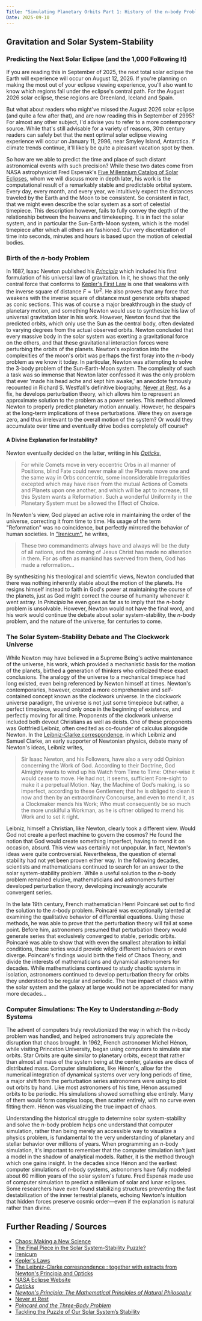 ```yaml
---
Title: "Simulating Planetary Orbits Part 1: History of the n-body Problem"
Date: 2025-09-10
---
```



## Gravitation and Solar System-Stability
### Predicting the Next Solar Eclipse (and the 1,000 Following It)
If you are reading this in September of 2025, the next total solar eclipse the Earth will experience will occur on August 12, 2026. If you're planning on making the most out of your eclipse viewing experience, you'll also want to know which regions fall under the eclipse's central path. For the August 2026 solar eclipse, these regions are Greenland, Iceland and Spain.

But what about readers who might've missed the August 2026 solar eclipse (and quite a few after that), and are now reading this in September of 2995? For almost any other subject, I'd advise you to refer to a more contemporary source. While that's still advisable for a variety of reasons, 30th century readers can safely bet that the next optimal solar eclipse viewing experience will occur on January 11, 2996, near Smyley Island, Antarctica. If climate trends continue, it'll likely be quite a pleasant vacation spot by then.

So how are we able to predict the time and place of such distant astronomical events with such precision? While these two dates come from NASA astrophysicist Fred Espenak's [Five Millennium Catalog of Solar Eclipses](https://eclipse.gsfc.nasa.gov/SEcat5/SEcatalog.html), whom we will discuss more in depth later, his work is the computational result of a remarkably stable and predictable orbital system. Every day, every month, and every year, we intuitively expect the distances traveled by the Earth and the Moon to be consistent. So consistent in fact, that we might even describe the solar system as a sort of celestial timepiece. This description however, fails to fully convey the depth of the relationship between the heavens and timekeeping. It is in fact the solar system, and in particular the Sun-Earth-Moon system, which is the model timepiece after which all others are fashioned. Our very discretization of time into seconds, minutes and hours is based upon the motion of celestial bodies. 

### Birth of the *n*-body Problem
In 1687, Isaac Newton published his [*Principia*](https://archive.org/details/newtonspmathema00newtrich/page/n7/mode/2up) which included his first formulation of his universal law of gravitation. In it, he shows that the only central force that conforms to [Kepler's First Law](http://hyperphysics.phy-astr.gsu.edu/hbase/kepler.html) is one that weakens with the inverse square of distance $F \propto 1/r^2$. He also proves that any force that weakens with the inverse square of distance must generate orbits shaped as conic sections. This was of course a major breakthrough in the study of planetary motion, and something Newton would use to synthesize his law of universal gravitation later in his work. However, Newton found that the predicted orbits, which only use the Sun as the central body, often deviated to varying degrees from the actual observed orbits. Newton concluded that every massive body in the solar system was exerting a gravitational force on the others, and that these gravitational interaction forces were perturbing the orbits of the planets. Newton's exploration into the complexities of the moon's orbit was perhaps the first foray into the *n*-body problem as we know it today. In particular, Newton was attempting to solve the 3-body problem of the Sun-Earth-Moon system. The complexity of such a task was so immense that Newton later confessed it was the only problem that ever 'made his head ache and kept him awake,' an anecdote famously recounted in Richard S. Westfall's definitive biography, [Never at Rest](https://archive.org/details/neveratrestbiogr0000west). As a fix, he develops perturbation theory, which allows him to represent an approximate solution to the problem as a power series. This method allowed Newton to properly predict planetary motion annually. However, he despairs at the long-term implications of these perturbations. Were they on average zero, and thus irrelevant to the overall motion of the system? Or would they accumulate over time and eventually drive bodies completely off course? 

#### A Divine Explanation for Instability?
Newton eventually decided on the latter, writing in his [*Opticks*](https://www.gutenberg.org/files/33504/33504-h/33504-h.htm),
> For while Comets move in very eccentric Orbs in all manner of Positions, blind Fate could never make all the Planets move one and the same way in Orbs concentric, some inconsiderable Irregularities excepted which may have risen from the mutual Actions of Comets and Planets upon one another, and which will be apt to increase, till this System wants a Reformation. Such a wonderful Uniformity in the Planetary System must be allowed the Effect of Choice.

In Newton's view, God played an active role in maintaining the order of the universe, correcting it from time to time. His usage of the term "Reformation" was no coincidence, but perfectly mirrored the behavior of human societies. In ["Irenicum"](https://www.newtonproject.ox.ac.uk/view/texts/normalized/THEM00003), he writes,
> These two commandments always have and always will be the duty of all nations, and the coming of Jesus Christ has made no alteration in them. For as often as mankind has swerved from them, God has made a reformation...

By synthesizing his theological and scientific views, Newton concluded that there was nothing inherently stable about the motion of the planets. He resigns himself instead to faith in God's power at maintaining the course of the planets, just as God might correct the course of humanity whenever it went astray. In *Principia* he even goes as far as to imply that the *n*-body problem is unsolvable. However, Newton would not have the final word, and his work would continue the debate about solar system-stability, the *n*-body problem, and the nature of the universe, for centuries to come.

### The Solar System-Stability Debate and The Clockwork Universe
While Newton may have believed in a Supreme Being's active maintenance of the universe, his work, which provided a mechanistic basis for the motion of the planets, birthed a generation of thinkers who criticized these exact conclusions. The analogy of the universe to a mechanical timepiece had long existed, even being referenced by Newton himself at times. Newton's contemporaries, however, created a more comprehensive and self-contained concept known as the clockwork universe. In the clockwork universe paradigm, the universe is not just some timepiece but rather, a perfect timepiece, wound only once in the beginning of existence, and perfectly moving for all time. Proponents of the clockwork universe included both devout Christians as well as deists. One of these proponents was Gottfried Leibniz, often credited as co-founder of calculus alongside Newton. In the [Leibniz-Clarke correspondence](https://archive.org/details/leibnizclarkecor00clar/page/n5/mode/2up), in which Leibniz and Samuel Clarke, an early supporter of Newtonian physics, debate many of Newton's ideas, Leibniz writes,
>Sir Isaac Newton, and his Followers, have also a very odd Opinion concerning the Work of God. According to their Doctrine, God Almighty wants to wind up his Watch from Time to Time: Other-wise it would cease to move. He had not, it seems, sufficient Fore-sight to make it a perpetual Motion. Nay, the Machine of God’s making, is so imperfect, according to these Gentlemen; that he is obliged to clean it now and then by an extraordinary Concourse, and even to mend it, as a Clockmaker mends his Work; Who must consequently be so much the more unskilful a Workman, as he is oftner obliged to mend his Work and to set it right.

Leibniz, himself a Christian, like Newton, clearly took a different view. Would God not create a perfect machine to govern the cosmos? He found the notion that God would create something imperfect, having to mend it on occasion, absurd. This view was certainly not unpopular. In fact, Newton's ideas were quite controversial. Nevertheless, the question of eternal stability had not yet been proven either way. In the following decades, scientists and mathematicians continued to search for an answer to the solar system-stability problem. While a useful solution to the *n*-body problem remained elusive, mathematicians and astronomers further developed perturbation theory, developing increasingly accurate convergent series. 

In the late 19th century, French mathematician Henri Poincaré set out to find the solution to the *n*-body problem. Poincaré was exceptionally talented at examining the qualitative behavior of differential equations. Using these methods, he was able to prove that the perturbation theory will fail at some point. Before him, astronomers presumed that perturbation theory would generate series that exclusively converged to stable, periodic orbits. Poincaré was able to show that with even the smallest alteration to initial conditions, these series would provide wildly different behaviors or even diverge. Poincaré's findings would birth the field of Chaos Theory, and divide the interests of mathematicians and dynamical astronomers for decades. While mathematicians continued to study chaotic systems in isolation, astronomers continued to develop perturbation theory for orbits they understood to be regular and periodic. The true impact of chaos within the solar system and the galaxy at large would not be appreciated for many more decades...

### Computer Simulations: The Key to Understanding *n*-Body Systems
The advent of computers truly revolutionized the way in which the *n*-body problem was handled, and helped astronomers truly appreciate the disruption that chaos brought. In 1962, French astronomer Michel Hénon, while visiting Princeton University, began using computers to simulate star orbits. Star Orbits are quite similar to planetary orbits, except that rather than almost all mass of the system being at the center, galaxies are discs of distributed mass. Computer simulations, like Hénon's, allow for the numerical integration of dynamical systems over very long periods of time, a major shift from the perturbation series astronomers were using to plot out orbits by hand. Like most astronomers of his time, Hénon assumed orbits to be periodic. His simulations showed something else entirely. Many of them would form complex loops, then scatter entirely, with no curve even fitting them. Hénon was visualizing the true impact of chaos.

Understanding the historical struggle to determine solar system-stability and solve the *n*-body problem helps one understand that computer simulation, rather than being merely an accessible way to visualize a physics problem, is fundamental to the very understanding of planetary and stellar behavior over millions of years. When programming an *n*-body simulation, it's important to remember that the computer simulation isn't just a model in the shadow of analytical models. Rather, it is the method through which one gains insight. In the decades since Hénon and the earliest computer simulations of *n*-body systems, astronomers have fully modeled about 60 million years of the solar system's future. Fred Espenak made use of computer simulation to predict a millenium of solar and lunar eclipses. Some researchers have even found stabilizing structures preventing the fast destabilization of the inner terrestrial planets, echoing Newton's intuition that hidden forces preserve cosmic order—even if the explanation is natural rather than divine.

## Further Reading / Sources
* [Chaos: Making a New Science](https://www.goodreads.com/book/show/64582.Chaos)
* [The Final Piece in the Solar System-Stability Puzzle?](https://physics.aps.org/articles/v16/72)
* [Irenicum](https://www.newtonproject.ox.ac.uk/view/texts/normalized/THEM00003)
* [Kepler's Laws](http://hyperphysics.phy-astr.gsu.edu/hbase/kepler.html)
* [The Leibniz-Clarke correspondence : together with extracts from Newton's Principia and Opticks](https://archive.org/details/leibnizclarkecor00clar/page/n5/mode/2up)
* [NASA Eclipse Website](https://eclipse.gsfc.nasa.gov/eclipse.html)
* [*Opticks*](https://www.gutenberg.org/files/33504/33504-h/33504-h.htm)
* [*Newton's Principia: The Mathematical Principles of Natural Philosophy*](https://archive.org/details/newtonspmathema00newtrich/page/n7/mode/2up)
* [Never at Rest](https://archive.org/details/neveratrestbiogr0000west)
* [*Poincaré and the Three-Body Problem*](https://oro.open.ac.uk/57403/1/335423.pdf)
* [Tackling the Puzzle of Our Solar System’s Stability](https://physics.aps.org/articles/v16/57)




